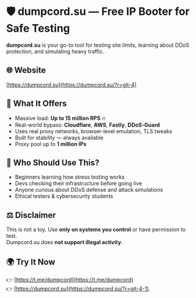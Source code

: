 # 🛡️ dumpcord.su — Free IP Booter for Safe Testing

**dumpcord.su** is your go-to tool for testing site limits, learning about DDoS protection, and simulating heavy traffic.

## 🌐 Website

[https://dumpcord.su](https://dumpcord.su/?r=git-4)

## 🚀 What It Offers

- Massive load: **Up to 15 million RPS** 🔥  
- Real-world bypass: **Cloudflare**, **AWS**, **Fastly**, **DDoS-Guard**  
- Uses real proxy networks, browser-level emulation, TLS tweaks  
- Built for stability — always available  
- Proxy pool up to **1 million IPs**

## 🎯 Who Should Use This?

- Beginners learning how stress testing works  
- Devs checking their infrastructure before going live  
- Anyone curious about DDoS defense and attack simulations  
- Ethical testers & cybersecurity students

## ⚖️ Disclaimer

This is not a toy. Use **only on systems you control** or have permission to test.  
Dumpcord.su does **not support illegal activity**.

## 🌍 Try It Now

👉 [https://t.me/dumpcord](https://t.me/dumpcord)  
👉 [https://dumpcord.su](https://dumpcord.su/?r=git-4-1).